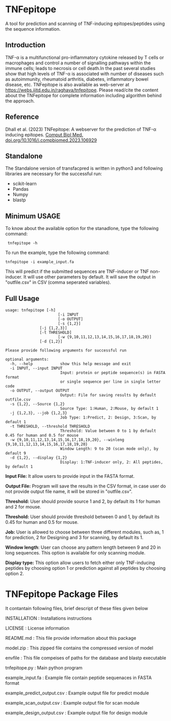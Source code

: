 # **TNFepitope**
A tool for prediction and scanning of TNF-inducing epitopes/peptides using the sequence information.
## Introduction
TNF-α is a multifunctional pro-inflammatory cytokine released by T cells or macrophages and control a number of signalling pathways within the immune cells; leads to necrosis or cell death.In the past several studies show that high levels of TNF-α is associated with number of diseases such as autoimmunity, rheumatoid arthritis, diabetes, inflammatory bowel disease, etc. 
TNFepitope is also available as web-server at https://webs.iiitd.edu.in/raghava/tnfepitope. Please read/cite the content about the TNFepitope for complete information including algorithm behind the approach.

## Reference
 Dhall et al. (2023) TNFepitope: A webserver for the prediction of TNF-α inducing epitopes. <a href="https://doi.org/10.1016/j.compbiomed.2023.106929">Comput Biol Med. doi.org/10.1016/j.compbiomed.2023.106929</a>
## Standalone
The Standalone version of transfacpred is written in python3 and following libraries are necessary for the successful run:
- scikit-learn
- Pandas
- Numpy
- blastp

## Minimum USAGE
To know about the available option for the stanadlone, type the following command:
```
 tnfepitope -h
```
To run the example, type the following command:
```
tnfepitope -i example_input.fa
```
This will predict if the submitted sequences are TNF-inducer or TNF non-inducer. It will use other parameters by default. It will save the output in "outfile.csv" in CSV (comma seperated variables).

## Full Usage
```
usage: tnfepitope [-h] 
                       [-i INPUT 
                       [-o OUTPUT]
                       [-s {1,2}]
		       [-j {1,2,3}]
		       [-t THRESHOLD]
                       [-w {9,10,11,12,13,14,15,16,17,18,19,20}]
		       [-d {1,2}]
```
```
Please provide following arguments for successful run

optional arguments:
  -h, --help            show this help message and exit
  -i INPUT, --input INPUT
                        Input: protein or peptide sequence(s) in FASTA format
                        or single sequence per line in single letter code
  -o OUTPUT, --output OUTPUT
                        Output: File for saving results by default outfile.csv
  -s {1,2}, --Source {1,2}
                        Source Type: 1:Human, 2:Mouse, by default 1
  -j {1,2,3}, --job {1,2,3}
                        Job Type: 1:Predict, 2: Design, 3:Scan, by default 1
  -t THRESHOLD, --threshold THRESHOLD
                        Threshold: Value between 0 to 1 by default 0.45 for human and 0.5 for mouse
  -w {9,10,11,12,13,14,15,16,17,18,19,20}, --winleng {9,10,11,12,13,14,15,16,17,18,19,20}
                        Window Length: 9 to 20 (scan mode only), by default 9
  -d {1,2}, --display {1,2}
                        Display: 1:TNF-inducer only, 2: All peptides, by default 1
```

**Input File:** It allow users to provide input in the FASTA format.

**Output File:** Program will save the results in the CSV format, in case user do not provide output file name, it will be stored in "outfile.csv".

**Threshold:** User should provide source 1 and 2, by default its 1 for human and 2 for mouse.

**Threshold:** User should provide threshold between 0 and 1, by default its 0.45 for human and 0.5 for mouse.

**Job:** User is allowed to choose between three different modules, such as, 1 for prediction, 2 for Designing and 3 for scanning, by default its 1.

**Window length**: User can choose any pattern length between 9 and 20 in long sequences. This option is available for only scanning module.

**Display type:** This option allow users to fetch either only TNF-inducing peptides by choosing option 1 or prediction against all peptides by choosing option 2.

TNFepitope Package Files
=======================
It contantain following files, brief descript of these files given below

INSTALLATION                    : Installations instructions

LICENSE                         : License information

README.md                       : This file provide information about this package

model.zip                       : This zipped file contains the compressed version of model

envfile                         : This file compeises of paths for the database and blastp executable

tnfepitope.py                  : Main python program

example_input.fa                : Example file contain peptide sequenaces in FASTA format

example_predict_output.csv      : Example output file for predict module

example_scan_output.csv         : Example output file for scan module

example_design_output.csv       : Example output file for design module
